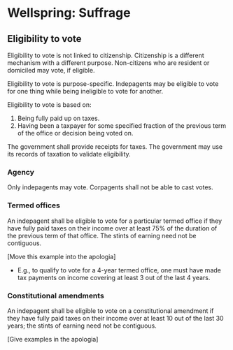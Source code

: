 # Wellspring: Suffrage

## Eligibility to vote

Eligibility to vote is not linked to citizenship. Citizenship is a different mechanism with a different purpose. Non-citizens who are resident or domiciled may vote, if eligible.

Eligibility to vote is purpose-specific. Indepagents may be eligible to vote for one thing while being ineligible to vote for another.

Eligibility to vote is based on:
1. Being fully paid up on taxes.
2. Having been a taxpayer for some specified fraction of the previous term of the office or decision being voted on.

The government shall provide receipts for taxes. The government may use its records of taxation to validate eligibility.

### Agency

Only indepagents may vote. Corpagents shall not be able to cast votes.

### Termed offices

An indepagent shall be eligible to vote for a particular termed office if they have fully paid taxes on their income over at least 75% of the duration of the previous term of that office. The stints of earning need not be contiguous.

[Move this example into the apologia]
- E.g., to qualify to vote for a 4-year termed office, one must have made tax payments on income covering at least 3 out of the last 4 years.

### Constitutional amendments

An indepagent shall be eligible to vote on a constitutional amendment if they have fully paid taxes on their income over at least 10 out of the last 30 years; the stints of earning need not be contiguous.

[Give examples in the apologia]

